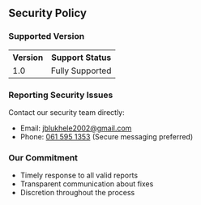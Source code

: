 <div class="security-policy">
  <h2>Security Policy</h2>
  
  <h3>Supported Version</h3>
  <table>
    <tr><th>Version</th><th>Support Status</th></tr>
    <tr><td>1.0</td><td>Fully Supported</td></tr>
  </table>

  <h3>Reporting Security Issues</h3>
  <p>Contact our security team directly:</p>
  <ul>
    <li>Email: <a href="mailto:jblukhele2002@gmail.com">jblukhele2002@gmail.com</a></li>
    <li>Phone: <a href="tel:+27615951353">061 595 1353</a> (Secure messaging preferred)</li>
  </ul>

  <h3>Our Commitment</h3>
  <ul>
    <li>Timely response to all valid reports</li>
    <li>Transparent communication about fixes</li>
    <li>Discretion throughout the process</li>
  </ul>
</div>
